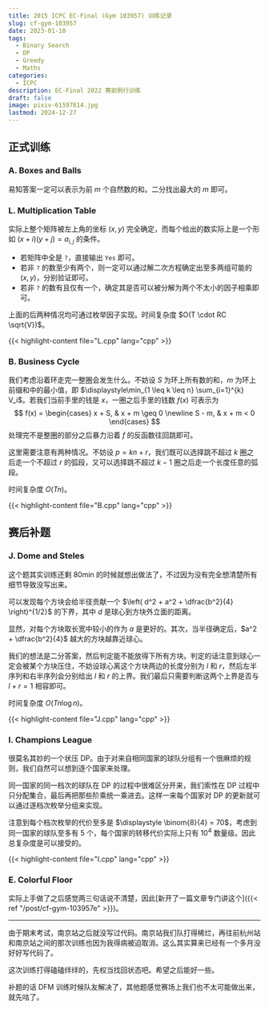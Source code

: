 ```yaml
---
title: 2015 ICPC EC-Final (Gym 103957) 训练记录
slug: cf-gym-103957
date: 2023-01-10
tags:
  - Binary Search
  - DP
  - Greedy
  - Maths
categories:
  - ICPC
description: EC-Final 2022 赛前例行训练
draft: false
image: pixiv-61597814.jpg
lastmod: 2024-12-27
---
```


## 正式训练

### A. Boxes and Balls

易知答案一定可以表示为前 $m$ 个自然数的和。二分找出最大的 $m$ 即可。

### L. Multiplication Table

实际上整个矩阵被左上角的坐标 $(x, y)$ 完全确定，而每个给出的数实际上是一个形如 $(x + i)(y + j) = a_{i, j}$ 的条件。

+ 若矩阵中全是 `?`，直接输出 `Yes` 即可。
+ 若非 `?` 的数至少有两个，则一定可以通过解二次方程确定出至多两组可能的 $(x, y)$，分别验证即可。
+ 若非 `?` 的数有且仅有一个，确定其是否可以被分解为两个不太小的因子相乘即可。

上面的后两种情况均可通过枚举因子实现。时间复杂度 $O(T \cdot RC \sqrt{V})$。

{{< highlight-content file="L.cpp" lang="cpp" >}}

### B. Business Cycle

我们考虑沿着环走完一整圈会发生什么。不妨设 $S$ 为环上所有数的和，$m$ 为环上前缀和中的最小值，即 $\displaystyle\min_{1 \leq k \leq n} \sum_{i=1}^{k} V_i$。若我们当前手里的钱是 $x$，一圈之后手里的钱数 $f(x)$ 可表示为
$$
f(x) = \begin{cases}
    x + S, & x + m \geq 0 \newline
    S - m, & x + m < 0
\end{cases}
$$
处理完不是整圈的部分之后暴力沿着 $f$ 的反函数往回跳即可。

这里需要注意有两种情况。不妨设 $p = kn + r$，我们既可以选择跳不超过 $k$ 圈之后走一个不超过 $r$ 的弧段，又可以选择跳不超过 $k - 1$ 圈之后走一个长度任意的弧段。

时间复杂度 $O(Tn)$。

{{< highlight-content file="B.cpp" lang="cpp" >}}

## 赛后补题

### J. Dome and Steles

这个题其实训练还剩 80min 的时候就想出做法了，不过因为没有完全想清楚所有细节导致没写出来。

可以发现每个方块会给半径贡献一个 $\left( d^2 + a^2 + \dfrac{b^2}{4} \right)^{1/2}$ 的下界，其中 $d$ 是球心到方块外立面的距离。

显然，对每个方块取长宽中较小的作为 $a$ 是更好的。其次，当半径确定后，$a^2 + \dfrac{b^2}{4}$ 越大的方块越靠近球心。

我们的想法是二分答案，然后判定能不能放得下所有方块。判定的话注意到球心一定会被某个方块压住，不妨设球心离这个方块两边的长度分别为 $l$ 和 $r$，然后左半序列和右半序列会分别给出 $l$ 和 $r$ 的上界。我们最后只需要判断这两个上界是否与 $l + r = 1$ 相容即可。

时间复杂度 $O(T n \log n)$。

{{< highlight-content file="J.cpp" lang="cpp" >}}

### I. Champions League

很莫名其妙的一个状压 DP。由于对来自相同国家的球队分组有一个很麻烦的规则，我们自然可以想到逐个国家来处理。

同一国家的同一档次的球队在 DP 的过程中很难区分开来，我们索性在 DP 过程中只分配集合，最后再把那些阶乘统一乘进去。这样一来每个国家对 DP 的更新就可以通过逐档次枚举分组来实现。

注意到每个档次枚举的代价至多是 $\displaystyle \binom{8}{4} = 70$，考虑到同一国家的球队至多有 $5$ 个，每个国家的转移代价实际上只有 $10^4$ 数量级。因此总复杂度是可以接受的。

{{< highlight-content file="I.cpp" lang="cpp" >}}

### E. Colorful Floor

实际上手做了之后感觉两三句话说不清楚，因此[新开了一篇文章专门讲这个]({{< ref "/post/cf-gym-103957e" >}})。

---

由于期末考试，南京站之后就没写过代码。南京站我们队打得稀烂，再往前杭州站和南京站之间的那次训练也因为我得病被迫取消。这么其实算来已经有一个多月没好好写代码了。

这次训练打得磕磕绊绊的，先权当找回状态吧。希望之后能好一些。

补题的话 DFM 训练时候队友解决了，其他题感觉赛场上我们也不太可能做出来，就先咕了。
